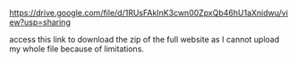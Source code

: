 https://drive.google.com/file/d/1RUsFAkInK3cwn00ZpxQb46hU1aXnidwu/view?usp=sharing

access this link to download the zip of the full website as I cannot upload my whole file because of limitations.

